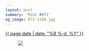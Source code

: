 ```yaml
---
layout: post
summary: 'Post #871'
og_image: 871-1280.jpg
---
```


<div class="post">
 <time>
  <a href="/871">
   {{ page.date | date: "%B %-d, %Y" }}
  </a>
 </time>
 <a href="/871">
  <figure data-taken="7/7/2019">
   <img sizes="(min-width: 700px) 50vw, calc(100vw - 2rem)" src="{{ site.assets_url }}/871-640.jpg" srcset="{{ site.assets_url }}/871-320.jpg 320w, {{ site.assets_url }}/871-640.jpg 640w, {{ site.assets_url }}/871-960.jpg 960w, {{ site.assets_url }}/871-1280.jpg 1280w"/>
  </figure>
 </a>
</div>

